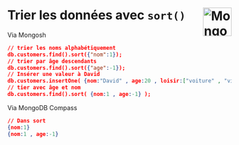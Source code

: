 # Trier les données avec `sort()` <a href="../../"> <img src="https://github.com/MiKL5/devWeb/raw/master/Assets/Images/mongodb-ar21.svg" alt="MongoDB" align="right" height="64px"> </a>
Via Mongosh
```json
// trier les noms alphabétiquement
db.customers.find().sort({"nom":1});
// trier par âge descendants
db.customers.find().sort({"age":-1});
// Insérer une valeur à David
db.customers.insertOne( {nom:"David" , age:20 , loisir:["voiture" , "violon"] } );
// tier avec âge et nom
db.customers.find().sort( {nom:1 , age:-1} );
```
Via MongoDB Compass
```json
// Dans sort
{nom:1}
{nom:1 , age:-1}
```